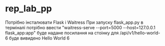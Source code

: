 # rep_lab_pp
Потрібно інсталювати Flask і Waitress
При запуску flask_app.py в терміналі потрібно ввести "waitress-serve --port=5000 --host=127.0.0.1 flask_app:app"
буде надане посилання на стоінку для /api/v1/hello-world-6 буде вивидено Hello World 6
